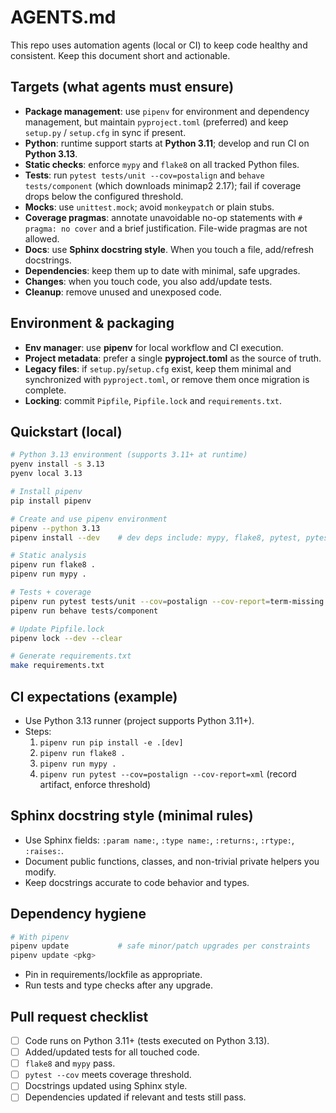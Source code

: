 # AGENTS.md

This repo uses automation agents (local or CI) to keep code healthy and consistent. Keep this document short and actionable.

## Targets (what agents must ensure)
- **Package management**: use `pipenv` for environment and dependency management, but maintain `pyproject.toml` (preferred) and keep `setup.py` / `setup.cfg` in sync if present.
- **Python**: runtime support starts at **Python 3.11**; develop and run CI on **Python 3.13**.
- **Static checks**: enforce `mypy` and `flake8` on all tracked Python files.
- **Tests**: run `pytest tests/unit --cov=postalign` and `behave tests/component` (which downloads minimap2 2.17); fail if coverage drops below the configured threshold.
- **Mocks**: use `unittest.mock`; avoid `monkeypatch` or plain stubs.
- **Coverage pragmas**: annotate unavoidable no-op statements with
  `# pragma: no cover` and a brief justification. File-wide pragmas are not
  allowed.
- **Docs**: use **Sphinx docstring style**. When you touch a file, add/refresh docstrings.
- **Dependencies**: keep them up to date with minimal, safe upgrades.
- **Changes**: when you touch code, you also add/update tests.
- **Cleanup**: remove unused and unexposed code.


## Environment & packaging
- **Env manager**: use **pipenv** for local workflow and CI execution.
- **Project metadata**: prefer a single **pyproject.toml** as the source of truth.
- **Legacy files**: if `setup.py`/`setup.cfg` exist, keep them minimal and synchronized with `pyproject.toml`, or remove them once migration is complete.
- **Locking**: commit `Pipfile`, `Pipfile.lock` and `requirements.txt`.

## Quickstart (local)
```bash
# Python 3.13 environment (supports 3.11+ at runtime)
pyenv install -s 3.13
pyenv local 3.13

# Install pipenv
pip install pipenv

# Create and use pipenv environment
pipenv --python 3.13
pipenv install --dev    # dev deps include: mypy, flake8, pytest, pytest-cov

# Static analysis
pipenv run flake8 .
pipenv run mypy .

# Tests + coverage
pipenv run pytest tests/unit --cov=postalign --cov-report=term-missing
pipenv run behave tests/component

# Update Pipfile.lock
pipenv lock --dev --clear

# Generate requirements.txt
make requirements.txt
```

## CI expectations (example)
- Use Python 3.13 runner (project supports Python 3.11+).
- Steps:
  1. `pipenv run pip install -e .[dev]`
  2. `pipenv run flake8 .`
  3. `pipenv run mypy .`
  4. `pipenv run pytest --cov=postalign --cov-report=xml` (record artifact, enforce threshold)

## Sphinx docstring style (minimal rules)
- Use Sphinx fields: `:param name:`, `:type name:`, `:returns:`, `:rtype:`, `:raises:`.
- Document public functions, classes, and non-trivial private helpers you modify.
- Keep docstrings accurate to code behavior and types.

## Dependency hygiene
```bash
# With pipenv
pipenv update           # safe minor/patch upgrades per constraints
pipenv update <pkg>
```
- Pin in requirements/lockfile as appropriate.
- Run tests and type checks after any upgrade.

## Pull request checklist
- [ ] Code runs on Python 3.11+ (tests executed on Python 3.13).
- [ ] Added/updated tests for all touched code.
- [ ] `flake8` and `mypy` pass.
- [ ] `pytest --cov` meets coverage threshold.
- [ ] Docstrings updated using Sphinx style.
- [ ] Dependencies updated if relevant and tests still pass.
